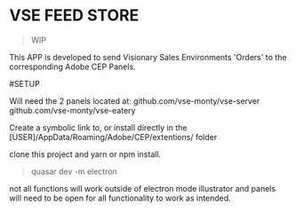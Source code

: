 # VSE FEED STORE

> WIP

This APP is developed to send Visionary Sales Environments 'Orders' to the corresponding Adobe CEP Panels.

#SETUP

Will need the 2 panels located at:
github.com/vse-monty/vse-server
github.com/vse-monty/vse-eatery

Create a symbolic link to, or install directly in the [USER]/AppData/Roaming/Adobe/CEP/extentions/ folder

clone this project and yarn or npm install.

>quasar dev -m electron

not all functions will work outside of electron mode
illustrator and panels will need to be open for all functionality to work as intended.
